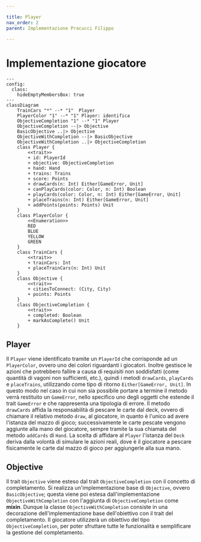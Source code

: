 ```yaml
---

title: Player
nav_order: 2
parent: Implementazione Pracucci Filippo

---
```


# Implementazione giocatore

```mermaid
---
config:
  class:
    hideEmptyMembersBox: true
---
classDiagram
    TrainCars "*" --* "1"  Player
    PlayerColor "1" --* "1" Player: identifica
    ObjectiveCompletion "1" --* "1" Player
    ObjectiveCompletion --|> Objective
    BasicObjective ..|> Objective
    ObjectiveWithCompletion --|> BasicObjective
    ObjectiveWithCompletion ..|> ObjectiveCompletion
    class Player {
        <<trait>>
        + id: PlayerId
        + objective: ObjectiveCompletion
        + hand: Hand
        + trains: Trains
        + score: Points
        + drawCards(n: Int) Either[GameError, Unit]
        + canPlayCards(color: Color, n: Int) Boolean
        + playCards(color: Color, n: Int) Either[GameError, Unit]
        + placeTrains(n: Int) Either[GameError, Unit]
        + addPoints(points: Points) Unit
    }
    class PlayerColor {
        <<Enumeration>>
        RED
        BLUE
        YELLOW
        GREEN
    }
    class TrainCars {
        <<trait>>
        + trainCars: Int
        + placeTrainCars(n: Int) Unit
    }
    class Objective {
        <<trait>>
        + citiesToConnect: (City, City)
        + points: Points
    }
    class ObjectiveCompletion {
        <<trait>>
        + completed: Boolean
        + markAsComplete() Unit
    }
```

## Player

Il `Player` viene identificato tramite un `PlayerId` che corrisponde ad un `PlayerColor`, ovvero uno dei colori
riguardanti i giocatori. Inoltre gestisce le azioni che potrebbero fallire a causa di requisiti non soddisfatti (come
quantità di vagoni non sufficienti, etc.), quindi i metodi `drawCards`, `playCards` e `placeTrains`, utilizzando come
tipo di ritorno `Either[GameError, Unit]`. In questo modo nel caso in cui non sia possibile portare a termine il metodo
verrà restituito un `GameError`, nello specifico uno degli oggetti che estende il trait `GameError` e che rappresenta
una tipologia di errore. Il metodo `drawCards` affida la responsabilità di pescare le carte dal deck, ovvero di chiamare
il relativo metodo `draw`, al giocatore, in quanto è l'unico ad avere l'istanza del mazzo di gioco; successivamente le
carte pescate vengono aggiunte alla mano del giocatore, sempre tramite la sua chiamata del metodo `addCards` di `Hand`.
La scelta di affidare al `Player` l'istanza del `Deck` deriva dalla volontà di simulare le azioni reali, dove è il
giocatore a pescare fisicamente le carte dal mazzo di gioco per aggiungerle alla sua mano.

## Objective

Il trait `Objective` viene esteso dal trait `ObjectiveCompletion` con il concetto di completamento.
Si realizza un'implementazione base di `Objective`, ovvero `BasicObjective`; questa viene poi estesa
dall'implementazione `ObjectiveWithCompletion` con l'aggiunta di `ObjectiveCompletion` come **mixin**. Dunque la classe
`ObjectiveWithCompletion` consiste in una decorazione dell'implementazione base dell'obiettivo con il trait del
completamento. Il giocatore utilizzerà un obiettivo del tipo `ObjectiveCompletion`, per poter sfruttare tutte le
funzionalità e semplificare la gestione del completamento.
